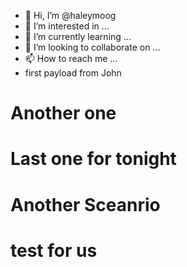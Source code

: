 - 👋 Hi, I’m @haleymoog
- 👀 I’m interested in ...
- 🌱 I’m currently learning ...
- 💞️ I’m looking to collaborate on ...
- 📫 How to reach me ...
- first payload from John
# Another one
# Last one for tonight
# Another Sceanrio
# test for us
<!---
haleymoog/haleymoog is a ✨ special ✨ repository because its `README.md` (this file) appears on your GitHub profile.
You can click the Preview link to take a look at your changes.
--->
